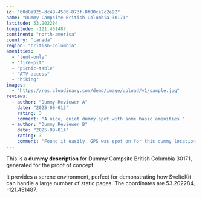 ```yaml
---
id: "60d8a925-dc49-450b-873f-8f00ce2c2e92"
name: "Dummy Campsite British Columbia 30171"
latitude: 53.202284
longitude: -121.451487
continent: "north-america"
country: "canada"
region: "british-columbia"
amenities:
  - "tent-only"
  - "fire-pit"
  - "picnic-table"
  - "ATV-access"
  - "hiking"
images:
  - "https://res.cloudinary.com/demo/image/upload/v1/sample.jpg"
reviews:
  - author: "Dummy Reviewer A"
    date: "2025-06-013"
    rating: 3
    comment: "A nice, quiet dummy spot with some basic amenities."
  - author: "Dummy Reviewer B"
    date: "2025-09-014"
    rating: 3
    comment: "Found it easily. GPS was spot on for this dummy location."
---
```


This is a **dummy description** for Dummy Campsite British Columbia 30171, generated for the proof of concept.

It provides a serene environment, perfect for demonstrating how SvelteKit can handle a large number of static pages. The coordinates are 53.202284, -121.451487.
